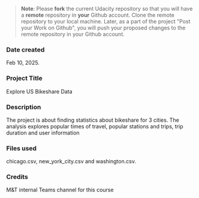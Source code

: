 >**Note**: Please **fork** the current Udacity repository so that you will have a **remote** repository in **your** Github account. Clone the remote repository to your local machine. Later, as a part of the project "Post your Work on Github", you will push your proposed changes to the remote repository in your Github account.

### Date created
Feb 10, 2025.

### Project Title
Explore US Bikeshare Data

### Description
The project is about finding statistics about bikeshare for 3 cities. The analysis explores popular times of travel, popular stations and trips, trip duration and user information

### Files used
chicago.csv, new_york_city.csv and washington.csv.

### Credits
M&T internal Teams channel for this course

